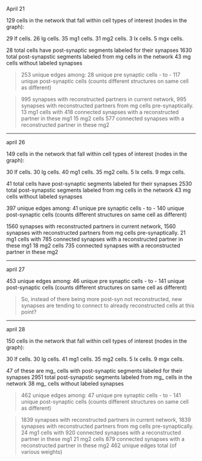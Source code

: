 April 21

129 cells in the network that fall within cell types of interest (nodes in the graph):

29 lf cells.
26 lg cells.
35 mg1 cells.
31 mg2 cells.
3 lx cells.
5 mgx cells.

28 total cells have post-synaptic segments labeled for their synapses
1630 total post-synapstic segments labeled from mg cells in the network
43 mg cells without labeled synapses

> 253 unique edges among:
> 28 unique pre synaptic cells - to - 117 unique post-synaptic cells (counts different structures on same cell as different)

> 995 synapses with reconstructed partners in current network,
995 synapses with reconstructed partners from mg cells pre-synaptically.
13 mg1 cells with 
418 connected synapses with a reconstructed partner in these mg1
15 mg2 cells
577 connected synapses with a reconstructed partner in these mg2

---
april 26

149 cells in the network that fall within cell types of interest (nodes in the graph):

30 lf cells.
30 lg cells.
40 mg1 cells.
35 mg2 cells.
5 lx cells.
9 mgx cells.

41 total cells have post-synaptic segments labeled for their synapses
2530 total post-synapstic segments labeled from mg cells in the network
43 mg cells without labeled synapses

397 unique edges among:
41 unique pre synaptic cells - to - 140 unique post-synaptic cells (counts different structures on same cell as different)

1560 synapses with reconstructed partners in current network,
1560 synapses with reconstructed partners from mg cells pre-synaptically.
21 mg1 cells with 
785 connected synapses with a reconstructed partner in these mg1
18 mg2 cells
735 connected synapses with a reconstructed partner in these mg2

---
april 27

453 unique edges among:
46 unique pre synaptic cells - to - 141 unique post-synaptic cells (counts different structures on same cell as different)

> So, instead of there being more post-syn not reconstructed, new synapses are tending to connect to already reconstructed cells at this point?

---
april 28

150 cells in the network that fall within cell types of interest (nodes in the graph):

30 lf cells.
30 lg cells.
41 mg1 cells.
35 mg2 cells.
5 lx cells.
9 mgx cells.

47 of these are mg_ cells with post-synaptic segments labeled for their synapses
2951 total post-synapstic segments labeled from mg_ cells in the network
38 mg_ cells without labeled synapses

> 462 unique edges among:
> 47 unique pre synaptic cells - to - 141 unique post-synaptic cells (counts different structures on same cell as different)

> 1839 synapses with reconstructed partners in current network,
1839 synapses with reconstructed partners from mg cells pre-synaptically.
24 mg1 cells with 
920 connected synapses with a reconstructed partner in these mg1
21 mg2 cells
879 connected synapses with a reconstructed partner in these mg2
462 unique edges total (of various weights)